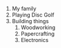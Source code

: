 1. My family
2. Playing Disc Golf
3. Building things
   1. Woodworking
   2. Papercrafting
   3. Electronics
